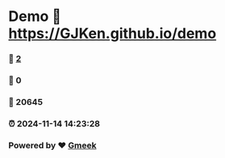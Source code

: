 # Demo :link: https://GJKen.github.io/demo 
### :page_facing_up: [2](https://GJKen.github.io/demo/tag.html) 
### :speech_balloon: 0 
### :hibiscus: 20645 
### :alarm_clock: 2024-11-14 14:23:28 
### Powered by :heart: [Gmeek](https://github.com/Meekdai/Gmeek)
